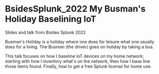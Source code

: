 # BsidesSplunk_2022 My Busman's Holiday Baselining IoT
Slides and talk from Bsides Splunk 2022

Busman's Holiday is a holiday where one does for leisure what one usually does for a living.  The Busman (the driver) goes on holiday by taking a bus.

This talk focuses on how I baseline IoT devices on my home network; starting with how I inventory what's on the network, then how I base line those items found.  Finally, how to get a free Splunk license for home use.
